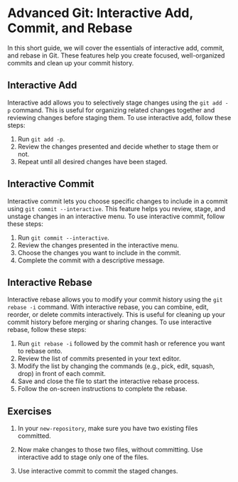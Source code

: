 
# Advanced Git: Interactive Add, Commit, and Rebase

In this short guide, we will cover the essentials of interactive add, commit, and rebase in Git. These features help you create focused, well-organized commits and clean up your commit history.

## Interactive Add

Interactive add allows you to selectively stage changes using the `git add -p` command. This is useful for organizing related changes together and reviewing changes before staging them. To use interactive add, follow these steps:

1. Run `git add -p`.
2. Review the changes presented and decide whether to stage them or not.
3. Repeat until all desired changes have been staged.

## Interactive Commit

Interactive commit lets you choose specific changes to include in a commit using `git commit --interactive`. This feature helps you review, stage, and unstage changes in an interactive menu. To use interactive commit, follow these steps:

1. Run `git commit --interactive`.
2. Review the changes presented in the interactive menu.
3. Choose the changes you want to include in the commit.
4. Complete the commit with a descriptive message.

## Interactive Rebase

Interactive rebase allows you to modify your commit history using the `git rebase -i` command. With interactive rebase, you can combine, edit, reorder, or delete commits interactively. This is useful for cleaning up your commit history before merging or sharing changes. To use interactive rebase, follow these steps:

1. Run `git rebase -i` followed by the commit hash or reference you want to rebase onto.
2. Review the list of commits presented in your text editor.
3. Modify the list by changing the commands (e.g., pick, edit, squash, drop) in front of each commit.
4. Save and close the file to start the interactive rebase process.
5. Follow the on-screen instructions to complete the rebase.

## Exercises

1. In your `new-repository`, make sure you have two existing files committed.

2. Now make changes to those two files, without committing. Use interactive add to stage only one of the files.

3. Use interactive commit to commit the staged changes.
